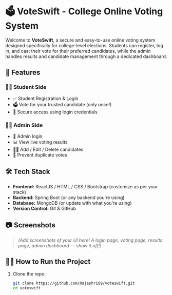 # 🗳️ VoteSwift - College Online Voting System

Welcome to **VoteSwift**, a secure and easy-to-use online voting system designed specifically for college-level elections. Students can register, log in, and cast their vote for their preferred candidates, while the admin handles results and candidate management through a dedicated dashboard.

## 🚀 Features

### 👨‍🎓 Student Side
- ✅ Student Registration & Login
- 🗳️ Vote for your trusted candidate (only once!)
- 🔐 Secure access using login credentials

### 👩‍💼 Admin Side
- 🔐 Admin login
- 📊 View live voting results
- 🧑‍💼 Add / Edit / Delete candidates
- 🚫 Prevent duplicate votes

## 🛠️ Tech Stack

- **Frontend:** ReactJS / HTML / CSS / Bootstrap (customize as per your stack)
- **Backend:** Spring Boot (or any backend you're using)
- **Database:** MongoDB (or update with what you're using)
- **Version Control:** Git & GitHub

## 📷 Screenshots

> *(Add screenshots of your UI here! A login page, voting page, results page, admin dashboard — show it off!)*

## 🧑‍💻 How to Run the Project

1. Clone the repo:
   ```bash
   git clone https://github.com/Rajeshri09/voteswift.git
   cd voteswift
